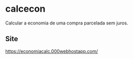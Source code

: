 # calcecon
Calcular a economia de uma compra parcelada sem juros.

## Site
https://economiacalc.000webhostapp.com/
